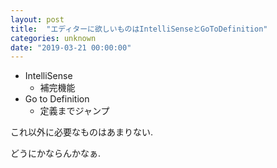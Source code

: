 ```yaml
---
layout: post
title:  "エディターに欲しいものはIntelliSenseとGoToDefinition"
categories: unknown
date: "2019-03-21 00:00:00"
---
```


- IntelliSense
  - 補完機能
- Go to Definition
  - 定義までジャンプ

これ以外に必要なものはあまりない.

どうにかならんかなぁ.